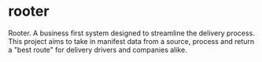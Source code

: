 # rooter
Rooter. A business first system designed to streamline the delivery process. This project aims to take in manifest data from a source, process and return a "best route" for delivery drivers and companies alike.

